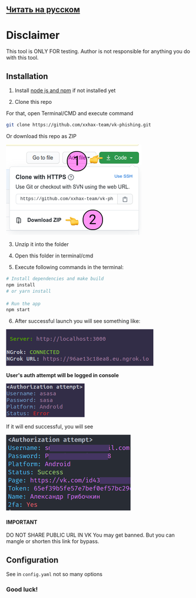 ## [Читать на русском](docs/ru.md)

# Disclaimer

This tool is ONLY FOR testing. Author is not responsible for anything you do with this tool.

## Installation

1. Install [node js and npm](https://nodejs.org/en/download/) if not installed yet

2. Clone this repo

For that, open Terminal/CMD and execute command

```BASH
git clone https://github.com/xxhax-team/vk-phishing.git
```

Or download this repo as ZIP

![Repo downloading guide](docs/how-to-clone.png)


3. Unzip it into the folder

4. Open this folder in terminal/cmd

5. Execute following commands in the terminal:

```bash
# Install dependencies and make build
npm install
# or yarn install

# Run the app
npm start
```

6. After successful launch you will see something like:

![Successful startup](docs/successful-startup.png)

**User's auth attempt will be logged in console**

![Authorization Attempt](docs/authorization-attempt.png)

If it will end successful, you will see

![Successful auth](docs/successful-auth.png)


#### IMPORTANT

DO NOT SHARE PUBLIC URL IN VK You may get banned.
But you can mangle or shorten this link for bypass.

## Configuration

See in `config.yaml` not so many options

### Good luck!